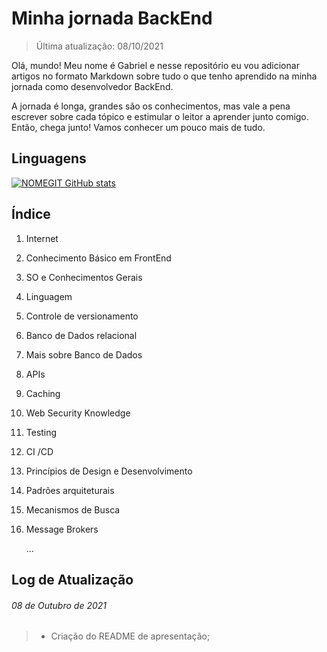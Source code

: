 # Minha jornada BackEnd

> Última atualização: 08/10/2021

Olá, mundo! Meu nome é Gabriel e nesse repositório eu vou adicionar artigos no formato Markdown sobre tudo o que tenho aprendido na minha jornada como desenvolvedor BackEnd.

A jornada é longa, grandes são os conhecimentos, mas vale a pena escrever sobre cada tópico e estimular o leitor a aprender junto comigo. Então, chega junto! Vamos conhecer um pouco mais de tudo. 



## Linguagens

[![NOMEGIT GitHub stats](https://github-readme-stats.vercel.app/api?username=NOMEGIT)](https://github.com/NOMEGIT/github-readme-stats)


## Índice

1. Internet

2. Conhecimento Básico em FrontEnd

3. SO e Conhecimentos Gerais

4. Linguagem

5. Controle de versionamento

6. Banco de Dados relacional

7. Mais sobre Banco de Dados

8. APIs

9. Caching

10. Web Security Knowledge

11. Testing

12. CI /CD

13. Princípios de Design e Desenvolvimento

14. Padrões arquiteturais

15. Mecanismos de Busca

16. Message Brokers

    ...



## Log de Atualização

###### 08 de Outubro de 2021

> - Criação do README de apresentação;



